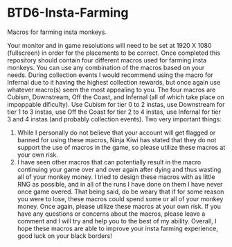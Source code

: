 # BTD6-Insta-Farming
Macros for farming insta monkeys. 

Your monitor and in game resolutions will need to be set at 1920 X 1080 (fullscreen) in order for the placements to be correct.
Once completed this repository should contain four different macros used for farming insta monkeys. You can use any combination of the macros based on your needs. During collection events I would recommend using the macro for Infernal due to it having the highest collection rewards, but once again use whatever macro(s) seem the most appealing to you.
The four macros are Cubism, Downstream, Off the Coast, and Infernal (all of which take place on impoppable dificulty).
Use Cubism for tier 0 to 2 instas, use Downstream for tier 1 to 3 instas, use Off the Coast for tier 2 to 4 instas, use Infernal for tier 3 and 4 instas (and probably collection events).
Two very important things:
1) While I personally do not believe that your account will get flagged or banned for using these macros, Ninja Kiwi has stated that they do not support the use of macros in the game, so please utilize these macros at your own risk.
2) I have seen other macros that can potentially result in the macro continuing your game over and over again after dying and thus wasting all of your monkey money. I tried to design these macros with as little RNG as possible, and in all of the runs I have done on them I have never once game overed. That being said, do be weary that if for some reason you were to lose, these macros could spend some or all of your monkey money. Once again, please utilize these macros at your own risk.
If you have any questions or concerns about the macros, please leave a comment and I will try and help you to the best of my ability. 
Overall, I hope these macros are able to improve your insta farming experience, good luck on your black borders!
